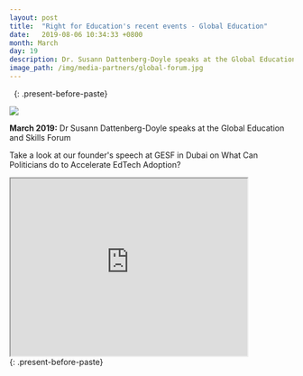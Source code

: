 ```yaml
---
layout: post
title:  "Right for Education's recent events - Global Education"
date:   2019-08-06 10:34:33 +0800
month: March
day: 19
description: Dr. Susann Dattenberg-Doyle speaks at the Global Education and Skills Forum.
image_path: /img/media-partners/global-forum.jpg
---
```




&nbsp;
{: .present-before-paste}

<div class="img_wrap text-center pb-3">
	<img src="{{site.baseurl}}/img/media-partners/global-forum.jpg" class="img-fluid">
</div>
<div class="content_wrap">
	<p><strong class="font-weight-bold">March 2019:</strong>  Dr Susann Dattenberg-Doyle speaks at the Global Education and Skills Forum</p></div>

 
<div class="content_wrap">
	<p>Take a look at our founder's speech at GESF in Dubai on What Can Politicians do to Accelerate EdTech Adoption?</p></div>
<div class="content_wrap">
	<iframe width="420" height="315" src="https://www.youtube.com/watch?v=pN2xg3KmkhQ" autoplay></iframe> 
</div>
{: .present-before-paste}
